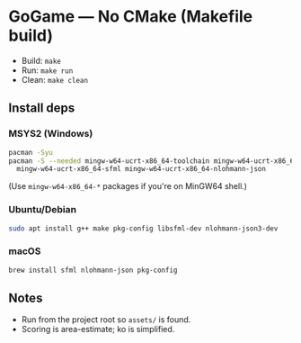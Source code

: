 # GoGame — No CMake (Makefile build)
- Build: `make`
- Run: `make run`
- Clean: `make clean`

## Install deps
### MSYS2 (Windows)
```bash
pacman -Syu
pacman -S --needed mingw-w64-ucrt-x86_64-toolchain mingw-w64-ucrt-x86_64-pkgconf \
  mingw-w64-ucrt-x86_64-sfml mingw-w64-ucrt-x86_64-nlohmann-json
```
(Use `mingw-w64-x86_64-*` packages if you're on MinGW64 shell.)

### Ubuntu/Debian
```bash
sudo apt install g++ make pkg-config libsfml-dev nlohmann-json3-dev
```

### macOS
```bash
brew install sfml nlohmann-json pkg-config
```

## Notes
- Run from the project root so `assets/` is found.
- Scoring is area-estimate; ko is simplified.
